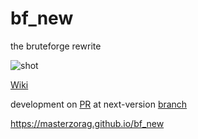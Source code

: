 # bf_new
the bruteforge rewrite

![shot](https://cloud.githubusercontent.com/assets/8250079/20905459/2829b03e-bb44-11e6-9867-bb87cdc19c01.png)

[Wiki](https://github.com/masterzorag/bf_new/wiki)

development on [PR](https://github.com/masterzorag/bf_new/pull/9) at next-version [branch](https://github.com/masterzorag/bf_new/tree/0.2.7)

https://masterzorag.github.io/bf_new
